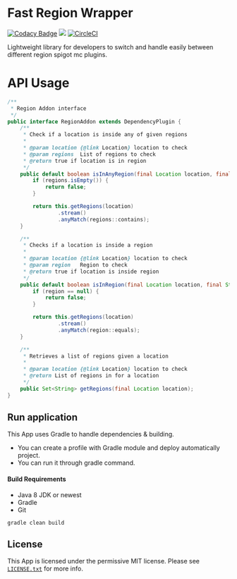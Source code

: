 # Fast Region Wrapper

[![Codacy Badge](https://app.codacy.com/project/badge/Grade/cb9e1b7178e54b649888715ff79a6d55)](https://app.codacy.com/gh/r3back/fast-region-wrapper/dashboard?utm_source=gh&utm_medium=referral&utm_content=&utm_campaign=Badge_grade)
[![](https://jitpack.io/v/r3back/fast-region-wrapper.svg)](https://jitpack.io/#r3back/fast-region-wrapper)
[![CircleCI](https://dl.circleci.com/status-badge/img/gh/r3back/fast-region-wrapper/tree/master.svg?style=shield)](https://dl.circleci.com/status-badge/redirect/gh/r3back/fast-region-wrapper/tree/master)

Lightweight library for developers to switch and handle easily between different region spigot mc plugins.

# API Usage

```java
/**
 * Region Addon interface
 */
public interface RegionAddon extends DependencyPlugin {
    /**
     * Check if a location is inside any of given regions
     *
     * @param location {@link Location} location to check
     * @param regions  List of regions to check
     * @return true if location is in region
     */
    public default boolean isInAnyRegion(final Location location, final List<String> regions) {
        if (regions.isEmpty()) {
            return false;
        }

        return this.getRegions(location)
                .stream()
                .anyMatch(regions::contains);
    }

    /**
     * Checks if a location is inside a region
     * 
     * @param location {@link Location} location to check
     * @param region   Region to check
     * @return true if location is inside region
     */
    public default boolean isInRegion(final Location location, final String region) {
        if (region == null) {
            return false;
        }

        return this.getRegions(location)
                .stream()
                .anyMatch(region::equals);
    }

    /**
     * Retrieves a list of regions given a location
     * 
     * @param location {@link Location} location to check
     * @return List of regions in for a location
     */
    public Set<String> getRegions(final Location location);
}
```

## Run application
This App uses Gradle to handle dependencies & building.

*   You can create a profile with Gradle module and deploy automatically project.
*   You can run it through gradle command.

#### Build Requirements
*   Java 8 JDK or newest
*   Gradle
*   Git

```
gradle clean build
```

## License
This App is licensed under the permissive MIT license. Please see [`LICENSE.txt`](https://github.com/r3back/users-service/blob/master/LICENSE.txt) for more info.
